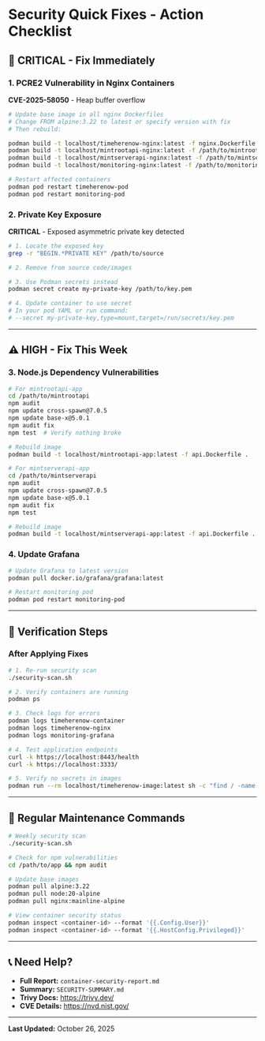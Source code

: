 # Security Quick Fixes - Action Checklist

## 🚨 CRITICAL - Fix Immediately

### 1. PCRE2 Vulnerability in Nginx Containers
**CVE-2025-58050** - Heap buffer overflow

```bash
# Update base image in all nginx Dockerfiles
# Change FROM alpine:3.22 to latest or specify version with fix
# Then rebuild:

podman build -t localhost/timeherenow-nginx:latest -f nginx.Dockerfile .
podman build -t localhost/mintrootapi-nginx:latest -f /path/to/mintrootapi/nginx.Dockerfile .
podman build -t localhost/mintserverapi-nginx:latest -f /path/to/mintserverapi/nginx.Dockerfile .
podman build -t localhost/monitoring-nginx:latest -f /path/to/monitoring/nginx.Dockerfile .

# Restart affected containers
podman pod restart timeherenow-pod
podman pod restart monitoring-pod
```

### 2. Private Key Exposure
**CRITICAL** - Exposed asymmetric private key detected

```bash
# 1. Locate the exposed key
grep -r "BEGIN.*PRIVATE KEY" /path/to/source

# 2. Remove from source code/images

# 3. Use Podman secrets instead
podman secret create my-private-key /path/to/key.pem

# 4. Update container to use secret
# In your pod YAML or run command:
# --secret my-private-key,type=mount,target=/run/secrets/key.pem
```

---

## ⚠️ HIGH - Fix This Week

### 3. Node.js Dependency Vulnerabilities

```bash
# For mintrootapi-app
cd /path/to/mintrootapi
npm audit
npm update cross-spawn@7.0.5
npm update base-x@5.0.1
npm audit fix
npm test  # Verify nothing broke

# Rebuild image
podman build -t localhost/mintrootapi-app:latest -f api.Dockerfile .

# For mintserverapi-app
cd /path/to/mintserverapi
npm audit
npm update cross-spawn@7.0.5
npm update base-x@5.0.1
npm audit fix
npm test

# Rebuild image
podman build -t localhost/mintserverapi-app:latest -f api.Dockerfile .
```

### 4. Update Grafana

```bash
# Update Grafana to latest version
podman pull docker.io/grafana/grafana:latest

# Restart monitoring pod
podman pod restart monitoring-pod
```

---

## 📝 Verification Steps

### After Applying Fixes

```bash
# 1. Re-run security scan
./security-scan.sh

# 2. Verify containers are running
podman ps

# 3. Check logs for errors
podman logs timeherenow-container
podman logs timeherenow-nginx
podman logs monitoring-grafana

# 4. Test application endpoints
curl -k https://localhost:8443/health
curl -k https://localhost:3333/

# 5. Verify no secrets in images
podman run --rm localhost/timeherenow-image:latest sh -c "find / -name '*.pem' -o -name '*.key' 2>/dev/null"
```

---

## 🔄 Regular Maintenance Commands

```bash
# Weekly security scan
./security-scan.sh

# Check for npm vulnerabilities
cd /path/to/app && npm audit

# Update base images
podman pull alpine:3.22
podman pull node:20-alpine
podman pull nginx:mainline-alpine

# View container security status
podman inspect <container-id> --format '{{.Config.User}}'
podman inspect <container-id> --format '{{.HostConfig.Privileged}}'
```

---

## 📞 Need Help?

- **Full Report:** `container-security-report.md`
- **Summary:** `SECURITY-SUMMARY.md`
- **Trivy Docs:** https://trivy.dev/
- **CVE Details:** https://nvd.nist.gov/

---

**Last Updated:** October 26, 2025
